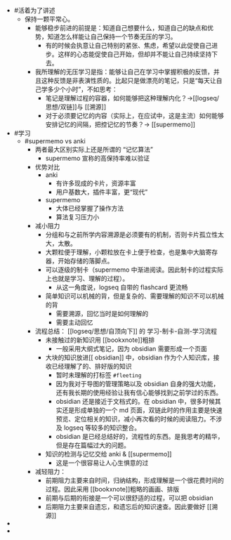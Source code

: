 - #活着为了讲述
	- 保持一颗平常心。
		- 能够稳步前进的前提是：知道自己想要什么，知道自己的缺点和优势，知道怎么样能让自己保持一个节奏无压的学习。
			- 有的时候会执意让自己特别的紧张、焦虑，希望以此促使自己进步。这样的心态能促使自己开始，但却并不能让自己持续坚持下去。
		- 我所理解的无压学习是指：能够让自己在学习中掌握积极的反馈，并且这种反馈是非表演性质的。比起只是做漂亮的笔记，只是“每天让自己学多少个小时”，不如思考：
			- 笔记是理解过程的容器，如何能够把这种理解内化？→[[logseq/思想/双链]]与 [[溯源]]
			- 对于必须要记忆的内容（实际上，在应试中，这是主流）如何能够安排记忆的间隔，把控记忆的节奏？→ [[supermemo]]
- #学习
	- #supermemo vs anki
		- 两者最大区别实际上还是所谓的 “记忆算法”
			- supermemo 宣称的高保持率难以验证
		- 优势对比
			- anki
				- 有许多现成的卡片，资源丰富
				- 用户基数大，插件丰富，更“现代”
			- supermemo
				- 大体已经掌握了操作方法
				- 算法复习压力小
		- 减小阻力
			- 分组和与之前所学内容溯源是必须要有的机制，否则卡片孤立性太大，太散。
			- 大颗粒便于理解，小颗粒放在卡上便于检查，也是集中大脑寄存器，开始存储的落脚点。
			- 可以逐级的制卡（supermemo 中渐进阅读。因此制卡的过程实际上也就是学习、理解的过程）。
				- 从这一角度说，logseq 自带的 flashcard 更流畅
			- 简单知识可以机械的背，但是复杂的、需要理解的知识不可以机械的背
				- 需要溯源，回忆当时是如何理解的
				- 需要主动回忆
		- 流程总结： [[logseq/思想/自顶向下]] 的 学习-制卡-自测-学习流程
			- 未接触过的新知识用 [[bookxnote]]粗排
				- 一般采用大纲式笔记，因为 obsidian 需要形成一个页面
			- 大块的知识放进[[ obsidian]] 中，obsidian 作为个人知识库，接收已经理解了的、排好版的知识
				- 暂时未理解的打标签 `#fleeting`
				- 因为我对于导图的管理策略以及 obsidian 自身的强大功能，还有我长期的使用经验让我有信心能够找到之前学过的东西。
				- obsidian 还是接近于文档式的。在 obsidian 中，很多时候其实还是形成单独的一个 md 页面，双链此时的作用主要是快速预览、定位相关的知识，减小再次看的时候的阅读阻力。不涉及 logseq 等较多的知识整合。
				- obsidian 是已经总结好的，流程性的东西。是我思考的精华，但是存在篇幅过大的问题。
			- 知识的检测与记忆交给 anki & [[supermemo]]
				- 这是一个很容易让人心生惧意的过
		- 减轻阻力：
			- 前期阻力主要来自时间，归纳结构，形成理解是一个很花费时间的过程。因此采用 [[bookxnote]]粗略的画画、排版
			- 前期与后期的衔接是一个可以很舒适的过程，可以把 obsidian
			- 后期阻力主要来自遗忘，和遗忘后的知识速查。因此要做好 [[溯源]]
-
-